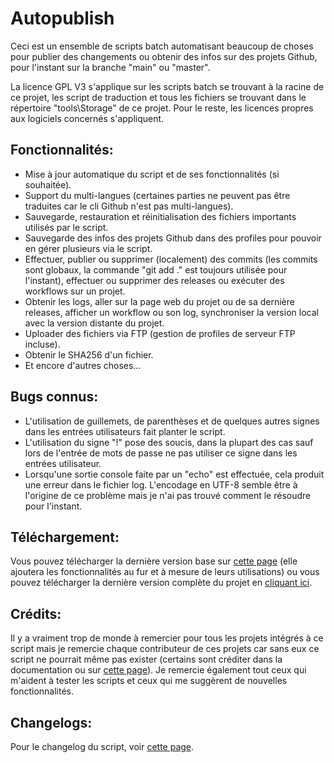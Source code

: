 # Autopublish

Ceci est un ensemble de scripts batch automatisant beaucoup de choses pour publier des changements ou obtenir des infos sur des projets Github, pour l'instant sur la branche "main" ou "master".

La licence GPL V3 s'applique sur les scripts batch se trouvant à la racine de ce projet, les script de traduction et tous les fichiers se trouvant dans le répertoire "tools\Storage" de ce projet. Pour le reste, les licences propres aux logiciels concernés s'appliquent.

## Fonctionnalités:

* Mise à jour automatique du script et de ses fonctionnalités (si souhaitée).
* Support du multi-langues (certaines parties ne peuvent pas être traduites car le cli Github n'est pas multi-langues).
* Sauvegarde, restauration et réinitialisation des fichiers importants utilisés par le script.
* Sauvegarde des infos des projets Github dans des profiles pour pouvoir en gérer plusieurs via le script.
* Effectuer, publier ou supprimer (localement) des commits (les commits sont globaux, la commande "git add ." est toujours utilisée pour l'instant), effectuer ou supprimer des releases ou exécuter des workflows sur un projet.
* Obtenir les logs, aller sur la page web du projet ou de sa dernière releases, afficher un workflow ou son log, synchroniser la version local avec la version distante du projet.
* Uploader des fichiers via FTP (gestion de profiles de serveur FTP incluse).
* Obtenir le SHA256 d'un fichier.
* Et encore d'autres choses...

## Bugs connus:

* L'utilisation de guillemets, de parenthèses et de quelques autres signes dans les entrées utilisateurs fait planter le script.
* L'utilisation du signe "!" pose des soucis, dans la plupart des cas sauf lors de l'entrée de mots de passe ne pas utiliser ce signe dans les entrées utilisateur.
* Lorsqu'une sortie console faite par un "echo" est effectuée, cela produit une erreur dans le fichier log. L'encodage en UTF-8 semble être à l'origine de ce problème mais je n'ai pas trouvé comment le résoudre pour l'instant.

## Téléchargement:

Vous pouvez télécharger la dernière version base sur <a target="_blank" href="https://github.com/shadow2560/Autopublish/releases">cette page</a> (elle ajoutera les fonctionnalités au fur et à mesure de leurs utilisations) ou vous pouvez télécharger la dernière version complète du projet en <a href="https://github.com/shadow2560/Autopublish/archive/main.zip">cliquant ici</a>.

## Crédits:

Il y a vraiment trop de monde à remercier pour tous les projets intégrés à ce script mais je remercie chaque contributeur de ces projets car sans eux ce script ne pourrait même pas exister (certains sont créditer dans la documentation ou sur <a href="https://github.com/shadow2560/Autopublish/blob/main/credits.md">cette page</a>). Je remercie également tout ceux qui m'aident à tester les scripts et ceux qui me suggèrent de nouvelles fonctionnalités.

## Changelogs:

Pour le changelog du script, voir <a href="https://github.com/shadow2560/Autopublish/blob/main/changelog.md">cette page</a>.